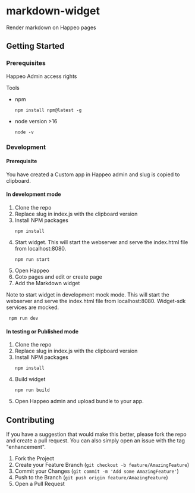 # markdown-widget

Render markdown on Happeo pages 


## Getting Started

### Prerequisites

Happeo Admin access rights

Tools

- npm
  ```
  npm install npm@latest -g
  ```
- node version >16
  ```
  node -v
  ```

### Development

#### Prerequisite

You have created a Custom app in Happeo admin and slug is copied to clipboard.

#### In development mode

1. Clone the repo
2. Replace slug in index.js with the clipboard version
3. Install NPM packages
   ```
   npm install
   ```
4. Start widget. This will start the webserver and serve the index.html file from localhost:8080.
   ```
   npm run start
   ```
5. Open Happeo
6. Goto pages and edit or create page
7. Add the Markdown widget

Note to start widget in development mock mode. This will start the webserver and serve the index.html file from localhost:8080. Widget-sdk services are mocked.
```
 npm run dev
```


#### In testing or Published mode

1. Clone the repo
2. Replace slug in index.js with the clipboard version
3. Install NPM packages
   ```
   npm install
   ```
4. Build widget
   ```
   npm run build
   ```
5. Open Happeo admin and upload bundle to your app.

## Contributing

If you have a suggestion that would make this better, please fork the repo and create a pull request. You can also simply open an issue with the tag "enhancement".

1. Fork the Project
2. Create your Feature Branch (`git checkout -b feature/AmazingFeature`)
3. Commit your Changes (`git commit -m 'Add some AmazingFeature'`)
4. Push to the Branch (`git push origin feature/AmazingFeature`)
5. Open a Pull Request
